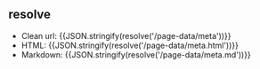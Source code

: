 ## resolve

- Clean url: {{JSON.stringify(resolve('/page-data/meta'))}}
- HTML: {{JSON.stringify(resolve('/page-data/meta.html'))}}
- Markdown: {{JSON.stringify(resolve('/page-data/meta.md'))}}

<script setup>
import { resolve } from 'vuepress/client'
</script>
